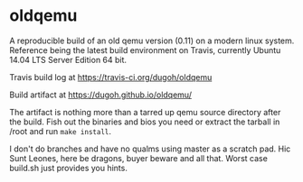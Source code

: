 # oldqemu
A reproducible build of an old qemu version (0.11) on a modern linux system. Reference being the latest build environment on Travis, currently Ubuntu 14.04 LTS Server Edition 64 bit.

Travis build log at https://travis-ci.org/dugoh/oldqemu

Build artifact at https://dugoh.github.io/oldqemu/

The artifact is nothing more than a tarred up qemu source directory after the build. Fish out the binaries and bios you need or extract the tarball in /root and run `make install`.

I don't do branches and have no qualms using master as a scratch pad. Hic Sunt Leones, here be dragons, buyer beware and all that. Worst case build.sh just provides you hints.

